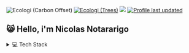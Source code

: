 ![Ecologi (Carbon Offset)](https://img.shields.io/ecologi/carbon/nicolas)
[![Ecologi (Trees)](https://img.shields.io/ecologi/trees/nicolas)](https://ecologi.com/nicolas?r=601c4c73fc8815001c54b6e1)
![](https://komarev.com/ghpvc/?username=nick-notararigo&label=%20Profile%20Views&color=blue&flat)
[![Profile last updated](https://img.shields.io/github/last-commit/nick-notararigo/nick-notararigo/main?label=Last%20updated&flat)](https://github.com/nick-notararigo/nick-notararigo/commits)

## 😸 Hello, i'm Nicolas Notararigo

<details>
  <summary>💻 Tech Stack  </summary>

**Basic :**
![HTML5](https://img.shields.io/badge/HTML5-%23E34F26.svg?style=flat-square&logo=html5&logoColor=white)
![CSS3](https://img.shields.io/badge/CSS3-%231572B6.svg?style=flat-square&logo=css3&logoColor=white)
![JavaScript](https://img.shields.io/badge/JavaScript-%23323330.svg?style=flat-square&logo=javascript&logoColor=%23F7DF1E)
![PHP](https://img.shields.io/badge/PHP-%23777BB4.svg?style=flat-square&logo=php&logoColor=white)
![Git](https://img.shields.io/badge/Git-F05032.svg?style=flat-square&logo=git&logoColor=white)

**Front :**
![jQuery](https://img.shields.io/badge/jQuery-%230769AD.svg?style=flat-square&logo=jquery&logoColor=white)
![SASS](https://img.shields.io/badge/SaSS-hotpink.svg?style=flat-square&logo=SASS&logoColor=white)
![Bootstrap](https://img.shields.io/badge/Bootstrap-%23563D7C.svg?style=flat-square&logo=bootstrap&logoColor=white)
![NuxtJs](https://img.shields.io/badge/NuxtJs-000000.svg?style=flat-square&logo=nuxtdotjs&logoColor=#000000)
![Redux](https://img.shields.io/badge/VueJs-4FC08D.svg?style=flat-square&logo=vuedotjs&logoColor=white)

**Back :**
![Symfony](https://img.shields.io/badge/Symfony-%23000000.svg?style=flat-square&logo=symfony&logoColor=white)
![Node.Js](https://img.shields.io/badge/node.js-%036d02.svg?style=flat-square&logo=node.js&logoColor=white&color=036d02)
![JWT](https://img.shields.io/badge/JWT-black?style=flat-square&logo=JSON%20web%20tokens)
![MySQL](https://img.shields.io/badge/MySQL-%2300f.svg?style=flat-square&logo=mysql&logoColor=white)
![MariaDB](https://img.shields.io/badge/MariaDB-003545?style=flat-square&logo=mariadb&logoColor=white)
![Express.js](https://img.shields.io/badge/express.js-%23404d59.svg?style=flat-square&logo=express&logoColor=%2361DAFB)

**Infra :**
![OVH](https://img.shields.io/badge/ovh-%23430098.svg?style=flat-square&logo=ovh&logoColor=white)
![Firebase](https://img.shields.io/badge/Firebase-%23039BE5.svg?style=flat-square&logo=firebase)
![Apache](https://img.shields.io/badge/apache-%23D42029.svg?style=flat-square&logo=apache&logoColor=white)
![Nginx](https://img.shields.io/badge/nginx-036d02?style=flat-square&logo=nginx&logoColor=white)
![Docker](https://img.shields.io/badge/docker-2496ED?style=flat-square&logo=docker&logoColor=white)
![Github Action](https://img.shields.io/badge/GitHub&nbsp;Actions-2088FF?style=flat-square&logo=githubactions&logoColor=white)

**Other :**
![Figma](https://img.shields.io/badge/Figma-%23F24E1E.svg?style=flat-square&logo=figma&logoColor=white)
![Adobe Photoshop](https://img.shields.io/badge/Photoshop-%2331A8FF.svg?style=flat-square&logo=adobephotoshop&logoColor=white)
![Trello](https://img.shields.io/badge/Trello-%23026AA7.svg?style=flat-square&logo=Trello&logoColor=white)
![jira](https://img.shields.io/badge/Jira-%23026AA7.svg?style=flat-square&logo=Jira&logoColor=white&color=0047B2)
![Swagger](https://img.shields.io/badge/-Swagger-%23Clojure?style=flat-square&logo=swagger&logoColor=white)
![Sentry](https://img.shields.io/badge/Sentry-362D59.svg?style=flat-square&logo=Sentry&logoColor=white)
![Socket.io](https://img.shields.io/badge/Socket.io-010101.svg?style=flat-square&logo=Socket.io&logoColor=white)
![WordPress](https://img.shields.io/badge/WordPress-21759B.svg?style=flat-square&logo=WordPress&logoColor=white)
![Minecraft Server](https://img.shields.io/badge/Minecraft&nbsp;Server-62B47A.svg?style=flat-square&logo=minecraft&logoColor=white)
</details>
